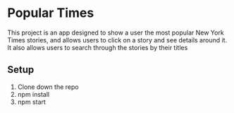 # Popular Times

This project is an app designed to show a user the most popular New York Times stories, and allows users to click on a story and see details around it. It also allows users to search through the stories by their titles

## Setup

1. Clone down the repo
2. npm install
3. npm start
